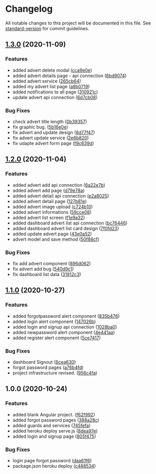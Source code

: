 # Changelog

All notable changes to this project will be documented in this file. See [standard-version](https://github.com/conventional-changelog/standard-version) for commit guidelines.

## [1.3.0](https://github.com/AyberkCakar/Petner-Angular/compare/v1.2.0...v1.3.0) (2020-11-09)


### Features

* added advert delete modal ([cca9e0e](https://github.com/AyberkCakar/Petner-Angular/commit/cca9e0e872a7326d3f1095c048f8d5cc68837a0a))
* added advert details page - api connection ([6bd9074](https://github.com/AyberkCakar/Petner-Angular/commit/6bd9074a18aa01e746a0a19e78db396fba839e41))
* added advert service ([265cb64](https://github.com/AyberkCakar/Petner-Angular/commit/265cb64760bdcce206dba196a16f082d87617731))
* added my advert list page ([a8b0719](https://github.com/AyberkCakar/Petner-Angular/commit/a8b0719a134a8aae11ad12a3753bce22ce09e485))
* added notifications to all page ([310921c](https://github.com/AyberkCakar/Petner-Angular/commit/310921cc01472a23d55bbab4b69a5978966a8a2f))
* update advert api connection ([6d7cb08](https://github.com/AyberkCakar/Petner-Angular/commit/6d7cb08cf44e831c7dd6301457a98a7e23ef923d))


### Bug Fixes

* check advert title length ([0b39357](https://github.com/AyberkCakar/Petner-Angular/commit/0b39357048d880baa5f8b67cfb4642c76bb87f91))
* fix  graphic bug. ([5b16e0e](https://github.com/AyberkCakar/Petner-Angular/commit/5b16e0eac94e220eecd9c93b421e6525462521ad))
* fix advert and update design ([8d77f47](https://github.com/AyberkCakar/Petner-Angular/commit/8d77f47b5bef263bc65ee817a38a2f44fd6e4ab4))
* fix advert update service ([2e6b820](https://github.com/AyberkCakar/Petner-Angular/commit/2e6b8205ff02fea4b8def4f32711997a92acf78f))
* fix udapte advert form page ([f9c639d](https://github.com/AyberkCakar/Petner-Angular/commit/f9c639d2296665b27498a9cabac7b393aecf06c0))

## [1.2.0](https://github.com/AyberkCakar/Petner-Angular/compare/v1.1.0...v1.2.0) (2020-11-04)


### Features

* added advert add api connection ([6a22e7b](https://github.com/AyberkCakar/Petner-Angular/commit/6a22e7bc442e5b1ad528da71af44f034b2196f17))
* added advert add page ([d79e78a](https://github.com/AyberkCakar/Petner-Angular/commit/d79e78ab15db09d8e38c28f4928447f56016f28b))
* added advert detail api connection ([e2a8025](https://github.com/AyberkCakar/Petner-Angular/commit/e2a80256d1375deb35d4b66cee441ce58f8deee5))
* added advert detail page ([127b81e](https://github.com/AyberkCakar/Petner-Angular/commit/127b81e128ea2ce48012c3ca6e26a2cfc924495d))
* added advert image upload ([c724b10](https://github.com/AyberkCakar/Petner-Angular/commit/c724b10765e3a7250f65f2dc460d82174dd54d80))
* added advert informations ([59cce08](https://github.com/AyberkCakar/Petner-Angular/commit/59cce080c924bd9109b55bcf8a8a0bba00c58062))
* added advert list screen ([f1e9a32](https://github.com/AyberkCakar/Petner-Angular/commit/f1e9a32f74a24f1080dc98ef8f116af3b7e1293e))
* added dashboard advert list api connection ([bc76446](https://github.com/AyberkCakar/Petner-Angular/commit/bc764461424e4d6b97210916375538329ebfa6b2))
* added dashboard advert list card design ([7f0fd23](https://github.com/AyberkCakar/Petner-Angular/commit/7f0fd233fa40a1bb1b8c666a814681e5a32e297c))
* added update advert page ([43e0a52](https://github.com/AyberkCakar/Petner-Angular/commit/43e0a5266a3d08c00e707b721718006a94ed5abe))
* advert model and save method ([50f88cf](https://github.com/AyberkCakar/Petner-Angular/commit/50f88cf43b6db627e0c5dcffe1dfdc9a0ac2af68))


### Bug Fixes

* fix add advert component ([896d062](https://github.com/AyberkCakar/Petner-Angular/commit/896d062c61e278e590f5b2675690d1bce59c9f11))
* fix advert add bug ([540d9c1](https://github.com/AyberkCakar/Petner-Angular/commit/540d9c15e428b22ae5edc20b71da650826c0175f))
* fix dashboard list data ([31912c3](https://github.com/AyberkCakar/Petner-Angular/commit/31912c3aaa8677ce17c46f5f4995f716def809a5))

## [1.1.0](https://github.com/AyberkCakar/Petner-Angular/compare/v0.0.0...v1.1.0) (2020-10-27)


### Features

* added forgotpassword alert component ([835b476](https://github.com/AyberkCakar/Petner-Angular/commit/835b476e03f9ae60afbbccee211d541d0c142d45))
* added login alert component ([147026b](https://github.com/AyberkCakar/Petner-Angular/commit/147026bb5590ceb2d06644820913af20d700ca66))
* added login and signup api connection ([1028ba0](https://github.com/AyberkCakar/Petner-Angular/commit/1028ba022eea3b55ca60f80d1422fb98ee00f584))
* added newpassword alert component ([4e441aa](https://github.com/AyberkCakar/Petner-Angular/commit/4e441aa49b5cdfffd762ce25473979cffe144987))
* added register alert component ([5ce7417](https://github.com/AyberkCakar/Petner-Angular/commit/5ce7417000c312c9f4b32b942ace2a77f75aa204))


### Bug Fixes

* dashboard Signout ([6cea630](https://github.com/AyberkCakar/Petner-Angular/commit/6cea6304c80d1b003deb622ad9e0420dee8432d0))
* forgot password pages ([a76b4fd](https://github.com/AyberkCakar/Petner-Angular/commit/a76b4fdeb916e49c4012c4fb443bec8f5faa0823))
* project infrastructure revised. ([956c4fa](https://github.com/AyberkCakar/Petner-Angular/commit/956c4faa4bf900ce411b75cb23ba612e25d210a5))

## 1.0.0 (2020-10-24)


### Features

* added blank Angular project. ([f62f992](https://github.com/AyberkCakar/Petner-Angular/commit/f62f992caeb5652145b2ae9cd1e9f51d5f0650a3))
* added forgot password pages ([388a28c](https://github.com/AyberkCakar/Petner-Angular/commit/388a28c9a7af7034f88f842e4ae5ec800f669d7b))
* added guards and services ([745fefa](https://github.com/AyberkCakar/Petner-Angular/commit/745fefa24d8afcc336ae6b65c83e638e2355e392))
* added heroku deploy serve.js ([8dea97e](https://github.com/AyberkCakar/Petner-Angular/commit/8dea97e79eb346998d1564670500ed3f10df2f8c))
* added login and signup page ([805f475](https://github.com/AyberkCakar/Petner-Angular/commit/805f475effcf9d86dbb9885775a9c6542c615995))


### Bug Fixes

* login page forgot password ([daa61f6](https://github.com/AyberkCakar/Petner-Angular/commit/daa61f69c81ae2148794ec1b6998b38673e07437))
* package.json heroku deploy ([c488534](https://github.com/AyberkCakar/Petner-Angular/commit/c48853482b33c259f96b6876ac0ff73bfd81b35f))
